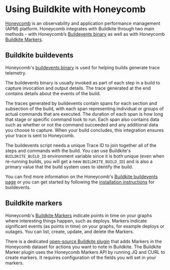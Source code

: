 # Using Buildkite with Honeycomb

[Honeycomb](https://www.honeycomb.io/) is an observability and application performance management (APM) platform. Honeycomb integrates with Buildkite through two main methods - with Honeycomb’s [Buildevents binary](https://github.com/honeycombio/buildevents) as well as with Honeycomb [Buildkite Markers](https://www.honeycomb.io/integration/buildkite-markers).

## Buildkite buildevents

Honeycomb's [buildevents binary](https://github.com/honeycombio/buildevents) is used for helping builds generate trace telemetry.

The buildevents binary is usually invoked as part of each step in a build to capture invocation and output details. The trace generated at the end contains details about the events of the build.

The traces generated by buildevents contain spans for each section and subsection of the build, with each span representing individual or groups of actual commands that are executed. The duration of each span is how long that stage or specific command took to run. Each span also contains data such as whether or not the command succeeded and any additional data you choose to capture. When your build concludes, this integration ensures your trace is sent to Honeycomb.

The buildevents script needs a unique Trace ID to join together all of the steps and commands with the build. You can use Buildkite's `BUILDKITE_BUILD_ID` environment variable since it is both unique (even when re-running builds, you will get a new `BUILDKITE_BUILD_ID`) and is also a primary value that the build system uses to identify the build.

You can find more information on the Honeycomb's [Buildkite buildevents page](https://www.honeycomb.io/integration/buildkite-buildevents) or you can get started by following the [installation instructions](https://github.com/honeycombio/buildevents?tab=readme-ov-file#installation) for buildevents.

## Buildkite markers

Honeycomb's [Buildkite Markers](https://www.honeycomb.io/integration/buildkite-markers) indicate points in time on your graphs where interesting things happen, such as deploys. Markers indicate significant events (as points in time) on your graphs, for example deploys or outages. You can list, create, update, and delete the Markers.

There is a dedicated [open-source Buildkite plugin](https://github.com/tendnz/honeymarker-buildkite-plugin) that adds Markers in the Honeycomb dataset for actions you want to note in Buildkite. The Buildkite Marker plugin uses the Honeycomb Markers API by running JQ and CURL to create markers. It requires configuration of the fields you will set in your markers.
